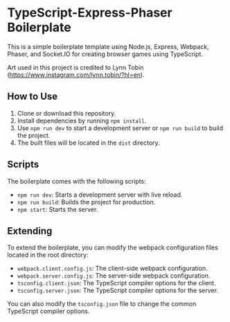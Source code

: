 # TypeScript-Express-Phaser Boilerplate

This is a simple boilerplate template using Node.js, Express, Webpack, Phaser, and Socket.IO for creating browser games using TypeScript.

Art used in this project is credited to Lynn Tobin (https://www.instagram.com/lynn.tobin/?hl=en). 

## How to Use

1. Clone or download this repository.
2. Install dependencies by running `npm install`.
3. Use `npm run dev` to start a development server or `npm run build` to build the project.
4. The built files will be located in the `dist` directory.

## Scripts

The boilerplate comes with the following scripts:

- `npm run dev`: Starts a development server with live reload.
- `npm run build`: Builds the project for production.
- `npm start`: Starts the server.

## Extending

To extend the boilerplate, you can modify the webpack configuration files located in the root directory:

- `webpack.client.config.js`: The client-side webpack configuration.
- `webpack.server.config.js`: The server-side webpack configuration.
- `tsconfig.client.json`: The TypeScript compiler options for the client.
- `tsconfig.server.json`: The TypeScript compiler options for the server.

You can also modify the `tsconfig.json` file to change the common TypeScript compiler options.
